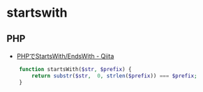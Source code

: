 # startswith

## PHP

- [PHPでStartsWith/EndsWith - Qiita](https://qiita.com/satoshi-nishinaka/items/f15ccbcf8b8f91c1e2dd)

~~~php
    function startsWith($str, $prefix) {
        return substr($str,  0, strlen($prefix)) === $prefix;
    }
~~~
